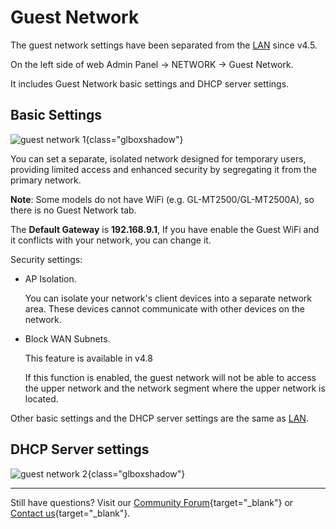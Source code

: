 # Guest Network

The guest network settings have been separated from the [LAN](lan.md) since v4.5.

On the left side of web Admin Panel -> NETWORK -> Guest Network. 

It includes Guest Network basic settings and DHCP server settings.

## Basic Settings

![guest network 1](https://static.gl-inet.com/docs/router/en/4/interface_guide/guest_network/guest_network_1.png){class="glboxshadow"}

You can set a separate, isolated network designed for temporary users, providing limited access and enhanced security by segregating it from the primary network.

**Note**: Some models do not have WiFi (e.g. GL-MT2500/GL-MT2500A), so there is no Guest Network tab.

The **Default Gateway** is **192.168.9.1**, If you have enable the Guest WiFi and it conflicts with your network, you can change it.

Security settings: 

- AP Isolation.

    You can isolate your network's client devices into a separate network area. These devices cannot communicate with other devices on the network.

- Block WAN Subnets.

    This feature is available in v4.8

    If this function is enabled, the guest network will not be able to access the upper network and the network segment where the upper network is located.

Other basic settings and the DHCP server settings are the same as [LAN](lan.md).

## DHCP Server settings

![guest network 2](https://static.gl-inet.com/docs/router/en/4/interface_guide/guest_network/guest_network_2.png){class="glboxshadow"}

---

Still have questions? Visit our [Community Forum](https://forum.gl-inet.com){target="_blank"} or [Contact us](https://www.gl-inet.com/contacts/){target="_blank"}.
